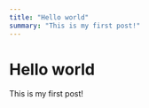```yaml
---
title: "Hello world"
summary: "This is my first post!"
---
```


# Hello world

This is my first post!
